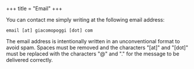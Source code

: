 +++
title = "Email"
+++

You can contact me simply writing at the following email address:
```
email [at] giacomopoggi [dot] com
```

The email address is intentionally written in an unconventional format to avoid spam. Spaces must be removed and the characters "[at]" and "[dot]" must be replaced with the characters "@" and "." for the message to be delivered correctly.
